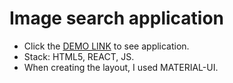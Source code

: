 # Image search application 

* Click the [DEMO LINK](https://artem-chornyi.github.io/React_image-search-application/) to see application.
* Stack: HTML5, REACT, JS.
* When creating the layout, I used MATERIAL-UI.
